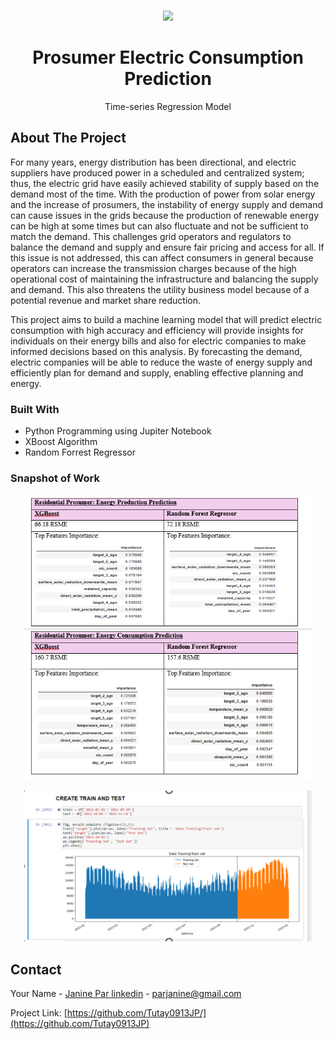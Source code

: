 <!-- PROJECT LOGO -->
<br />
<div align="center">
<p align="center">
  <img width="460" height="auto" src="https://github.com/Tutay0913JP/portfolio/blob/master/images/internetaddiction.png">
</p>


  <h1 align="center">Prosumer Electric Consumption Prediction</h1>
  <p align="center">
     Time-series Regression Model 
  </p>
</div>

<!-- ABOUT THE PROJECT -->
## About The Project

For many years, energy distribution has been directional, and electric suppliers have produced power in a scheduled and centralized system; thus, the electric grid have easily achieved stability of supply based on the demand most of the time. With the production of power from solar energy and the increase of prosumers, the instability of energy supply and demand can cause issues in the grids because the production of renewable energy can be high at some times but can also fluctuate and not be sufficient to match the demand. This challenges grid operators and regulators to balance the demand and supply and ensure fair pricing and access for all. If this issue is not addressed, this can affect consumers in general because operators can increase the transmission charges because of the high operational cost of maintaining the infrastructure and balancing the supply and demand. This also threatens the utility business model because of a potential revenue and market share reduction. 

This project aims to build a machine learning model that will predict electric consumption with high accuracy and efficiency will provide insights for individuals on their energy bills and also for electric companies to make informed decisions based on this analysis. By forecasting the demand, electric companies will be able to reduce the waste of energy supply and efficiently plan for demand and supply, enabling effective planning and energy.

### Built With
* Python Programming using Jupiter Notebook
* XBoost Algorithm
* Random Forrest Regressor


### Snapshot of Work

<p align="center">
  <img width="460" height="auto" src="https://github.com/Tutay0913JP/DataScienceWork/blob/main/images/ResultTimeseriesRegression.png">
</p>

<p align="center">
  <img width="460" height="auto" src="https://github.com/Tutay0913JP/DataScienceWork/blob/main/images/prosumer1.png">
</p>

<!-- CONTACT -->
## Contact

Your Name - [Janine Par linkedin](https://www.linkedin.com/in/janine-par-a0753a2b8) - parjanine@gmail.com

Project Link: [https://github.com/Tutay0913JP/](https://github.com/Tutay0913JP)

